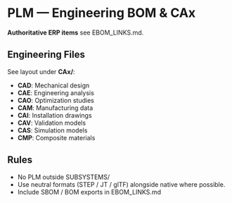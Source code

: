 # PLM — Engineering BOM & CAx

**Authoritative ERP items** see EBOM_LINKS.md.

## Engineering Files

See layout under **CAx/**:

- **CAD**: Mechanical design
- **CAE**: Engineering analysis
- **CAO**: Optimization studies
- **CAM**: Manufacturing data
- **CAI**: Installation drawings
- **CAV**: Validation models
- **CAS**: Simulation models
- **CMP**: Composite materials

## Rules

- No PLM outside SUBSYSTEMS/
- Use neutral formats (STEP / JT / glTF) alongside native where possible.
- Include SBOM / BOM exports in EBOM_LINKS.md
